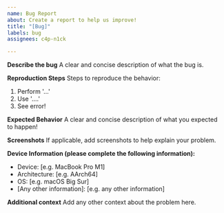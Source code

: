 ```yaml
---
name: Bug Report
about: Create a report to help us improve!
title: "[Bug]"
labels: bug
assignees: c4p-n1ck

---
```


**Describe the bug**
A clear and concise description of what the bug is.

**Reproduction Steps**
Steps to reproduce the behavior:
1. Perform '...'
2. Use '....'
3. See error!

**Expected Behavior**
A clear and concise description of what you expected to happen!

**Screenshots**
If applicable, add screenshots to help explain your problem.

**Device Information (please complete the following information):**
 - Device: [e.g. MacBook Pro M1]
 - Architecture: [e.g. AArch64]
 - OS: [e.g. macOS Big Sur]
 - [Any other information]: [e.g. any other information]

**Additional context**
Add any other context about the problem here.
